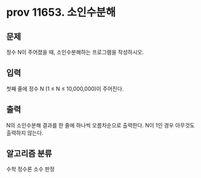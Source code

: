 # prov 11653. 소인수분해

## 문제
정수 N이 주어졌을 때, 소인수분해하는 프로그램을 작성하시오.

## 입력
첫째 줄에 정수 N (1 ≤ N ≤ 10,000,000)이 주어진다.

## 출력
N의 소인수분해 결과를 한 줄에 하나씩 오름차순으로 출력한다. N이 1인 경우 아무것도 출력하지 않는다.

## 알고리즘 분류
수학
정수론
소수 판정
